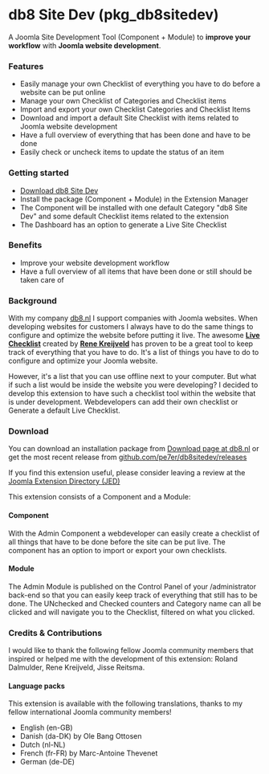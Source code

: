 db8 Site Dev (pkg_db8sitedev)
===============

A Joomla Site Development Tool (Component + Module) to **improve your workflow** with **Joomla website development**.

### Features
- Easily manage your own Checklist of everything you have to do before a website can be put online
- Manage your own Checklist of Categories and Checklist items
- Import and export your own Checklist Categories and Checklist Items
- Download and import a default Site Checklist with items related to Joomla website development
- Have a full overview of everything that has been done and have to be done
- Easily check or uncheck items to update the status of an item

### Getting started
- [Download db8 Site Dev](http://www.db8.nl/en/download/components-download/db8-site-dev)
- Install the package (Component + Module) in the Extension Manager
- The Component will be installed with one default Category "db8 Site Dev" and some default Checklist items related to the extension
- The Dashboard has an option to generate a Live Site Checklist

### Benefits
- Improve your website development workflow
- Have a full overview of all items that have been done or still should be taken care of

### Background
With my company [db8.nl](http://www.db8.nl) I support companies with Joomla websites.
When developing websites for customers I always have to do the same things to configure and optimize the website before putting it live.
The awesome **[Live Checklist](https://github.com/renekreijveld/livechecklist)** created by
**[Rene Kreijveld](http://www.renekreijveld.nl/)** has proven to be a great tool
to keep track of everything that you have to do. It's a list of things you have to do to configure and optimize your Joomla website.

However, it's a list that you can use offline next to your computer. But what if such a list would be inside the website you were developing?
I decided to develop this extension to have such a checklist tool within the website that is under development.
Webdevelopers can add their own checklist or Generate a default Live Checklist.

### Download
You can download an installation package from [Download page at db8.nl](http://www.db8.nl/en/download/components-download/db8-site-dev)
or get the most recent release from [github.com/pe7er/db8sitedev/releases](https://github.com/pe7er/db8sitedev/releases)

If you find this extension useful, please consider leaving a review at the [Joomla Extension Directory (JED)](http://extensions.joomla.org/extensions/extension/db8-site-dev)

This extension consists of a Component and a Module:

#### Component
With the Admin Component a webdeveloper can easily create a checklist of all things that have to be done before the site can be put live.
The component has an option to import or export your own checklists.

#### Module
The Admin Module is published on the Control Panel of your /administrator back-end so that you can easily keep track of everything that still has to be done.
The UNchecked and Checked counters and Category name can all be clicked and will navigate you to the Checklist, filtered on what you clicked.

### Credits & Contributions
I would like to thank the following fellow Joomla community members that inspired or helped me with the development of this extension:
Roland Dalmulder, Rene Kreijveld, Jisse Reitsma.

#### Language packs
This extension is available with the following translations, thanks to my fellow international Joomla community members!
- English (en-GB)
- Danish (da-DK) by Ole Bang Ottosen
- Dutch (nl-NL)
- French (fr-FR) by Marc-Antoine Thevenet
- German (de-DE)
